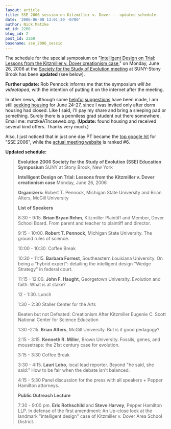 ```yaml
---
layout: article
title: SSE 2006 session on Kitzmiller v. Dover -- updated schedule
date: '2006-06-08 13:01:30 -0700'
author: Nick Matzke
mt_id: 2260
blog_id: 2
post_id: 2260
basename: sse_2006_sessio
---
```

<img src="http://life.bio.sunysb.edu/ee/sse2006/images/stonybrooklogo.gif" alt="" style="float:left;" />The schedule for the special symposium on "[Intelligent Design on Trial: Lessons from the Kitzmiller v. Dover creationism case](http://life.bio.sunysb.edu/ee/sse2006/symposia.html)," on Monday, June 26, 2006 at the [Society for the Study of Evolution meeting](http://life.bio.sunysb.edu/ee/sse2006/) at SUNY-Stony Brook has been **updated** (see below).

**Further update:** Rob Pennock informs me that the symposium _will be videotaped_, with the intention of putting it on the internet after the meeting.

In other news, although some [helpful](http://www.pandasthumb.org/archives/2006/06/sse_2006_meetin.html#comment-104150) [suggestions](http://www.pandasthumb.org/archives/2006/06/sse_2006_meetin.html#comment-104296) have been made, I am still [seeking housing](http://www.pandasthumb.org/archives/2006/06/sse_2006_meetin.html#comment-104273) for June 24-27, since I was invited only after dorm housing had closed.  Like I said, I'll pay my share and bring a sleeping pad or something.  Surely there is a penniless grad student out there somewhere.  Email me: matzkeATncseweb.org. (**Update:** found housing and received several kind offers.  Thanks very much.)

Also, I just noticed that in just one day PT became the [top google hit](http://www.google.com/search?hl=en&amp;q=SSE+2006&amp;btnG=Google+Search) for "SSE 2006", while the [actual meeting website](http://www.sunysb.edu/sse2006) is ranked #6.

**Updated schedule:**

> **Evolution 2006 Society for the Study of Evolution (SSE) Education Symposium**
> SUNY at Stony Brook, New York
> 
> **Intelligent Design on Trial: Lessons from the Kitzmiller v. Dover creationism case**
> Monday, June 26, 2006
> 
> **Organizers:** Robert T. Pennock, Michigan State University and Brian Alters, McGill University 
> 
> **List of Speakers**
> 
> 8:30 - 9:15. **~~Brian~~ Bryan Rehm**, Kitzmiller Plaintiff and Member, Dover School Board. From parent and teacher to plaintiff and director.
> 
> 9:15 - 10:00. **Robert T. Pennock**, Michigan State University. The ground rules of science.
> 
> 10:00 - 10:30. Coffee Break
> 
> 10:30 - 11:15. **Barbara Forrest**, Southeastern Louisiana University. On being a "hybrid expert": detailing the intelligent design "Wedge Strategy" in federal court.
> 
> 11:15 - 12:00. **John F. Haught**, Georgetown University. Evolution and faith: What is at stake?
> 
> 12 - 1:30. Lunch
> 
> 1:30 - 2:30 Staller Center for the Arts
> 
> Beaten but not Defeated: Creationism After Kitzmiller
> Eugenie C. Scott
> National Center for Science Education
> 
> 1:30 -2:15. **Brian Alters**, McGill University. But is it good pedagogy?
> 
> 2:15 - 3:15. **Kenneth R. Miller**, Brown University. Fossils, genes, and mousetraps: the 21st century case for evolution.
> 
> 3:15 - 3:30 Coffee Break
> 
> 3:30 - 4:15. **Lauri Lebo**, local lead reporter.  Beyond "he said, she said:" How to be fair when the debate isn't balanced.
> 
> 4:15 - 5:30 Panel discussion for the press with all speakers + Pepper Hamilton attorneys.
> 
> **Public Outreach Lecture**
> 
> 7:30 - 9:00 pm. **Eric Rothschild** and **Steve Harvey**, Pepper Hamilton LLP. In defense of the first amendment: An Up-close look at the landmark "intelligent design" case of Kitzmiller v. Dover Area School District.

